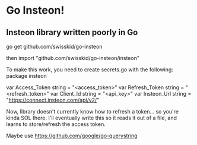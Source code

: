 # Go Insteon!
## Insteon library written poorly in Go

go get github.com/swisskid/go-insteon

then import "github.com/swisskid/go-insteon/insteon"

To make this work, you need to create secrets.go with the following:
package insteon

var Access_Token string  = "<access_token>"
var Refresh_Token string  = "<refresh_token>"
var Client_Id string  = "<api_key>"
var Insteon_Url string  = "https://connect.insteon.com/api/v2/"

Now, library doesn't currently know how to refresh a token... so you're kinda SOL there.
I'll eventually write this so it reads it out of a file, and learns to store/refresh the access token.

Maybe use
https://github.com/google/go-querystring


